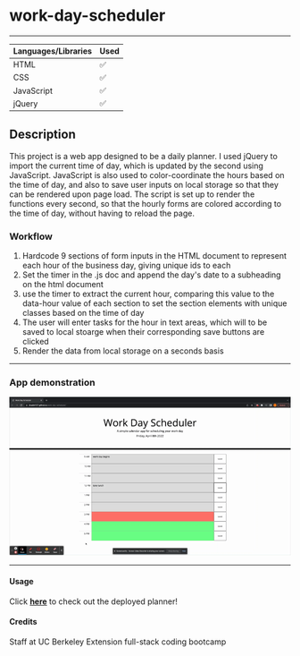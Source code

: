 # work-day-scheduler

---

|   Languages/Libraries   | Used |
| ----------- | ----------- |
| HTML     |    ✅    |
| CSS  |    ✅     |
| JavaScript  |    ✅    |
| jQuery  |    ✅    |

## Description

This project is a web app designed to be a daily planner. I used jQuery to import the current time of day, which is updated by the second using JavaScript. JavaScript is also used to color-coordinate the hours based on the time of day, and also to save user inputs on local storage so that they can be rendered upon page load. The script is set up to render the functions every second, so that the hourly forms are colored according to the time of day, without having to reload the page.

### Workflow

1. Hardcode 9 sections of form inputs in the HTML document to represent each hour of the business day, giving unique ids to each
2. Set the timer in the .js doc and append the day's date to a subheading on the html document
3. use the timer to extract the current hour, comparing this value to the data-hour value of each section to set the section elements with unique classes based on the time of day
4. The user will enter tasks for the hour in text areas, which will to be saved to local stoarge when their corresponding save buttons are clicked
5. Render the data from local storage on a seconds basis

---

### App demonstration
![gif demonstration of the app](./assets/images/work-day-scheduler-readme-gif.gif)

---

#### Usage

Click <a href="https://jkwalsh127.github.io/work-day-scheduler/" target="_blank">**here**</a> to check out the deployed planner!


#### Credits

Staff at UC Berkeley Extension full-stack coding bootcamp

